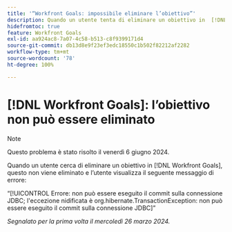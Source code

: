 ```yaml
---
title: '“Workfront Goals: impossibile eliminare l’obiettivo”'
description: Quando un utente tenta di eliminare un obiettivo in  [!DNL Workfront Goals], l’obiettivo non viene eliminato e l’utente visualizza un messaggio di errore.
hidefromtoc: true
feature: Workfront Goals
exl-id: aa924ac8-7a07-4c58-b513-c8f9399171d4
source-git-commit: db13d8e9f23ef3edc18550c1b502f82212af2282
workflow-type: tm+mt
source-wordcount: '78'
ht-degree: 100%

---
```


# [!DNL Workfront Goals]: l’obiettivo non può essere eliminato

>[!NOTE]
>
>Questo problema è stato risolto il venerdì 6 giugno 2024.

Quando un utente cerca di eliminare un obiettivo in [!DNL Workfront Goals], questo non viene eliminato e l’utente visualizza il seguente messaggio di errore:

“[!UICONTROL Errore: non può essere eseguito il commit sulla connessione JDBC; l&#39;eccezione nidificata è org.hibernate.TransactionException: non può essere eseguito il commit sulla connessione JDBC]”

_Segnalato per la prima volta il mercoledì 26 marzo 2024._
